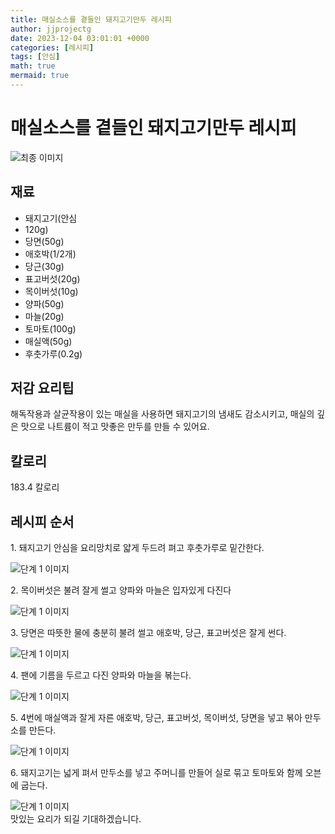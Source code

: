 ```yaml
---
title: 매실소스를 곁들인 돼지고기만두 레시피
author: jjprojectg
date: 2023-12-04 03:01:01 +0000
categories: [레시피]
tags: [안심]
math: true
mermaid: true
---
```

<meta name="og:type" content="website"/>
<meta charset="UTF-8"/>
<div class="header">
  <h1>매실소스를 곁들인 돼지고기만두 레시피</h1>
</div>

<div class="container my-4">
  <div class="row">
    <div class="col-12 col-md-6">
      <div class="recipe-image">
        <img src="http://www.foodsafetykorea.go.kr/uploadimg/cook/10_00560_2.png" class="step-image" alt="최종 이미지"/>
      </div>
    </div>
    <div class="col-12 col-md-6">
      <div class="ingredients">
        <h2>재료</h2>
        <ul class="card">
          <li> 돼지고기(안심 </li>
          <li>  120g) </li>
          <li>  당면(50g) </li>
          <li>  애호박(1/2개) </li>
          <li>  당근(30g) </li>
          <li> 표고버섯(20g) </li>
          <li>  목이버섯(10g) </li>
          <li>  양파(50g) </li>
          <li>  마늘(20g) </li>
          <li> 토마토(100g) </li>
          <li>  매실액(50g) </li>
          <li>  후춧가루(0.2g) </li>
</ul>
      </div>
    </div>
    <div class="col-12 col-md-6">
      <div class="ingredients">
        <h2>저감 요리팁</h2>
        <div class="card"> 
          <p>
            해독작용과 살균작용이 있는 매실을 사용하면 돼지고기의 냄새도 감소시키고, 매실의 깊은 맛으로 나트륨이 적고 맛좋은 만두를
만들 수 있어요.
          </p>
        </div>
      </div>
      <div class="ingredients">
        <h2>칼로리</h2>
        <div class="card"> 
          <p>
            183.4 칼로리
          </p>
        </div>
      </div>
    </div>
  </div>

  <h2 class="my-4">레시피 순서</h2>
  <div class="card recipe-card">
    <div class="card-body recipe-step">
      <p class="card-text step-description">1. 돼지고기 안심을 요리망치로 얇게
두드려 펴고 후춧가루로 밑간한다.</p>
      <img src="http://www.foodsafetykorea.go.kr/uploadimg/cook/20_00560_1.png" alt="단계 1 이미지" class="step-image"/>
    </div>
  </div>
  <div class="card recipe-card">
    <div class="card-body recipe-step">
      <p class="card-text step-description">2. 목이버섯은 불려 잘게 썰고 양파와
마늘은 입자있게 다진다</p>
      <img src="http://www.foodsafetykorea.go.kr/uploadimg/cook/20_00560_2.png" alt="단계 1 이미지" class="step-image"/>
    </div>
  </div>
  <div class="card recipe-card">
    <div class="card-body recipe-step">
      <p class="card-text step-description">3. 당면은 따뜻한 물에 충분히 불려 썰고
애호박, 당근, 표고버섯은 잘게 썬다.</p>
      <img src="http://www.foodsafetykorea.go.kr/uploadimg/cook/20_00560_3.png" alt="단계 1 이미지" class="step-image"/>
    </div>
  </div>
  <div class="card recipe-card">
    <div class="card-body recipe-step">
      <p class="card-text step-description">4. 팬에 기름을 두르고 다진 양파와
마늘을 볶는다.</p>
      <img src="http://www.foodsafetykorea.go.kr/uploadimg/cook/20_00560_4.png" alt="단계 1 이미지" class="step-image"/>
    </div>
  </div>
  <div class="card recipe-card">
    <div class="card-body recipe-step">
      <p class="card-text step-description">5. 4번에 매실액과 잘게 자른 애호박,
당근, 표고버섯, 목이버섯, 당면을
넣고 볶아 만두소를 만든다.</p>
      <img src="http://www.foodsafetykorea.go.kr/uploadimg/cook/20_00560_5.png" alt="단계 1 이미지" class="step-image"/>
    </div>
  </div>
  <div class="card recipe-card">
    <div class="card-body recipe-step">
      <p class="card-text step-description">6. 돼지고기는 넓게 펴서 만두소를 넣고
주머니를 만들어 실로 묶고 토마토와
함께 오븐에 굽는다.</p>
      <img src="http://www.foodsafetykorea.go.kr/uploadimg/cook/20_00560_6.png" alt="단계 1 이미지" class="step-image"/>
    </div>
  </div>

</div>
맛있는 요리가 되길 기대하겠습니다.
